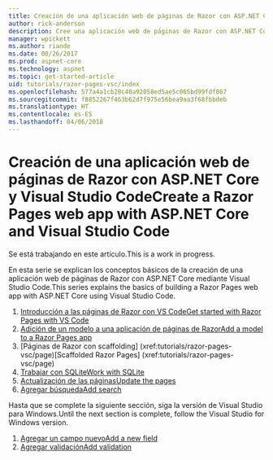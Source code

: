 ```yaml
---
title: Creación de una aplicación web de páginas de Razor con ASP.NET Core y Visual Studio Code
author: rick-anderson
description: Cree una aplicación web de páginas de Razor con ASP.NET Core y EF Core.
manager: wpickett
ms.author: riande
ms.date: 08/26/2017
ms.prod: aspnet-core
ms.technology: aspnet
ms.topic: get-started-article
uid: tutorials/razor-pages-vsc/index
ms.openlocfilehash: 577a4a1cb28c40a92058ed5ae5c065bd99fdf867
ms.sourcegitcommit: f8852267f463b62d7f975e56bea9aa3f68fbbdeb
ms.translationtype: HT
ms.contentlocale: es-ES
ms.lasthandoff: 04/06/2018
---
```

# <a name="create-a-razor-pages-web-app-with-aspnet-core-and-visual-studio-code"></a><span data-ttu-id="04653-103">Creación de una aplicación web de páginas de Razor con ASP.NET Core y Visual Studio Code</span><span class="sxs-lookup"><span data-stu-id="04653-103">Create a Razor Pages web app with ASP.NET Core and Visual Studio Code</span></span>

<span data-ttu-id="04653-104">Se está trabajando en este artículo.</span><span class="sxs-lookup"><span data-stu-id="04653-104">This is a work in progress.</span></span>

<span data-ttu-id="04653-105">En esta serie se explican los conceptos básicos de la creación de una aplicación web de páginas de Razor con ASP.NET Core mediante Visual Studio Code.</span><span class="sxs-lookup"><span data-stu-id="04653-105">This series explains the basics of building a Razor Pages web app with ASP.NET Core using Visual Studio Code.</span></span>

1. [<span data-ttu-id="04653-106">Introducción a las páginas de Razor con VS Code</span><span class="sxs-lookup"><span data-stu-id="04653-106">Get started with Razor Pages with VS Code</span></span>](xref:tutorials/razor-pages-vsc/razor-pages-start)
2. [<span data-ttu-id="04653-107">Adición de un modelo a una aplicación de páginas de Razor</span><span class="sxs-lookup"><span data-stu-id="04653-107">Add a model to a Razor Pages app</span></span>](xref:tutorials/razor-pages-vsc/model)
3. <span data-ttu-id="04653-108">[Páginas de Razor con scaffolding]         (xref:tutorials/razor-pages-vsc/page)</span><span class="sxs-lookup"><span data-stu-id="04653-108">[Scaffolded Razor Pages]         (xref:tutorials/razor-pages-vsc/page)</span></span>
4. [<span data-ttu-id="04653-109">Trabajar con SQLite</span><span class="sxs-lookup"><span data-stu-id="04653-109">Work with SQLite</span></span>](xref:tutorials/razor-pages-vsc/sql)
5. [<span data-ttu-id="04653-110">Actualización de las páginas</span><span class="sxs-lookup"><span data-stu-id="04653-110">Update the pages</span></span>](xref:tutorials/razor-pages-vsc/da1)
6. [<span data-ttu-id="04653-111">Agregar búsqueda</span><span class="sxs-lookup"><span data-stu-id="04653-111">Add search</span></span>](xref:tutorials/razor-pages-vsc/search)

<span data-ttu-id="04653-112">Hasta que se complete la siguiente sección, siga la versión de Visual Studio para Windows.</span><span class="sxs-lookup"><span data-stu-id="04653-112">Until the next section is complete, follow the Visual Studio for Windows version.</span></span>

1. [<span data-ttu-id="04653-113">Agregar un campo nuevo</span><span class="sxs-lookup"><span data-stu-id="04653-113">Add a new field</span></span>](xref:tutorials/razor-pages/new-field)
1. [<span data-ttu-id="04653-114">Agregar validación</span><span class="sxs-lookup"><span data-stu-id="04653-114">Add validation</span></span>](xref:tutorials/razor-pages/validation)

